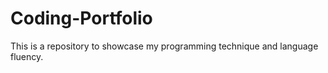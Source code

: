 # Coding-Portfolio

This is a repository to showcase my programming technique and language fluency.
